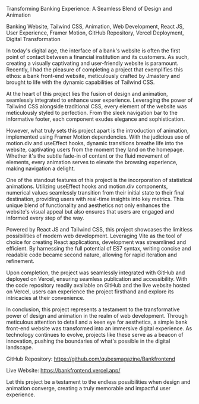Transforming Banking Experience: A Seamless Blend of Design and Animation

Banking Website, Tailwind CSS, Animation, Web Development, React JS, User Experience, Framer Motion, GitHub Repository, Vercel Deployment, Digital Transformation
 
In today's digital age, the interface of a bank's website is often the first point of contact between a financial institution and its customers. As such, creating a visually captivating and user-friendly website is paramount. Recently, I had the pleasure of completing a project that exemplifies this ethos: a bank front-end website, meticulously crafted by Jmastery and brought to life with the dynamic capabilities of Tailwind CSS.


At the heart of this project lies the fusion of design and animation, seamlessly integrated to enhance user experience. Leveraging the power of Tailwind CSS alongside traditional CSS, every element of the website was meticulously styled to perfection. From the sleek navigation bar to the informative footer, each component exudes elegance and sophistication.




However, what truly sets this project apart is the introduction of animation, implemented using Framer Motion dependencies. With the judicious use of motion.div and useEffect hooks, dynamic transitions breathe life into the website, captivating users from the moment they land on the homepage. Whether it's the subtle fade-in of content or the fluid movement of elements, every animation serves to elevate the browsing experience, making navigation a delight.


One of the standout features of this project is the incorporation of statistical animations. Utilizing useEffect hooks and motion.div components, numerical values seamlessly transition from their initial state to their final destination, providing users with real-time insights into key metrics. This unique blend of functionality and aesthetics not only enhances the website's visual appeal but also ensures that users are engaged and informed every step of the way.



Powered by React JS and Tailwind CSS, this project showcases the limitless possibilities of modern web development. Leveraging Vite as the tool of choice for creating React applications, development was streamlined and efficient. By harnessing the full potential of ES7 syntax, writing concise and readable code became second nature, allowing for rapid iteration and refinement.

Upon completion, the project was seamlessly integrated with GitHub and deployed on Vercel, ensuring seamless publication and accessibility. With the code repository readily available on GitHub and the live website hosted on Vercel, users can experience the project firsthand and explore its intricacies at their convenience.

In conclusion, this project represents a testament to the transformative power of design and animation in the realm of web development. Through meticulous attention to detail and a keen eye for aesthetics, a simple bank front-end website was transformed into an immersive digital experience. As technology continues to evolve, projects like these serve as a beacon of innovation, pushing the boundaries of what's possible in the digital landscape.

GitHub Repository: https://github.com/qubesmagazine/Bankfrontend

Live Website: https://bankfrontend.vercel.app/

Let this project be a testament to the endless possibilities when design and animation converge, creating a truly memorable and impactful user experience.
